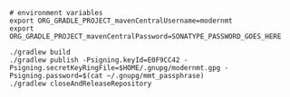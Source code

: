 ```
# environment variables
export ORG_GRADLE_PROJECT_mavenCentralUsername=modernmt
export ORG_GRADLE_PROJECT_mavenCentralPassword=SONATYPE_PASSWORD_GOES_HERE
```
`./gradlew build`\
`./gradlew publish -Psigning.keyId=E0F9CC42 -Psigning.secretKeyRingFile=$HOME/.gnupg/modernmt.gpg -Psigning.password=$(cat ~/.gnupg/mmt_passphrase)`\
`./gradlew closeAndReleaseRepository`